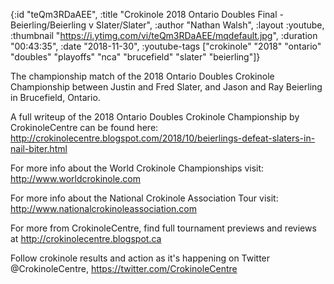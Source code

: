 {:id "teQm3RDaAEE",
 :title
 "Crokinole 2018 Ontario Doubles Final - Beierling/Beierling v Slater/Slater",
 :author "Nathan Walsh",
 :layout :youtube,
 :thumbnail "https://i.ytimg.com/vi/teQm3RDaAEE/mqdefault.jpg",
 :duration "00:43:35",
 :date "2018-11-30",
 :youtube-tags
 ["crokinole"
  "2018"
  "ontario"
  "doubles"
  "playoffs"
  "nca"
  "brucefield"
  "slater"
  "beierling"]}


The championship match of the 2018 Ontario Doubles Crokinole Championship between Justin and Fred Slater, and Jason and Ray Beierling in Brucefield, Ontario.

A full writeup of the 2018 Ontario Doubles Crokinole Championship by CrokinoleCentre can be found here: http://crokinolecentre.blogspot.com/2018/10/beierlings-defeat-slaters-in-nail-biter.html

For more info about the World Crokinole Championships visit: http://www.worldcrokinole.com

For more info about the National Crokinole Association Tour visit: http://www.nationalcrokinoleassociation.com

For more from CrokinoleCentre, find full tournament previews and reviews at http://crokinolecentre.blogspot.ca

Follow crokinole results and action as it's happening on Twitter @CrokinoleCentre, https://twitter.com/CrokinoleCentre
